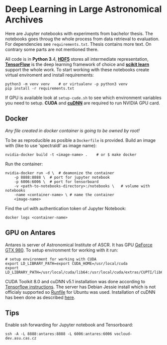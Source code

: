 # Deep Learning in Large Astronomical Archives

Here are Jupyter notebooks with experiments from bachelor thesis.
The notebooks goes throug the whole process from data retrieval to evaluation.
For dependencies see `requirements.txt`.
Thesis contains more text.
On contrary some parts are not mentioned there.

All code is in **Python 3**.4,
[**HDF5**](https://support.hdfgroup.org/HDF5/) stores
all intermediate representation,
[**TensorFlow**](https://www.tensorflow.org/) is the deep learning framework
of choice
and [**scikit learn**](http://scikit-learn.org/) support the whole work.
To start working with these notebooks create virtual enviroment
and install requirements:

    python3 -m venv venv    # or virtualenv -p python3 venv
    pip install -r requirements.txt

If GPU is available look at `setup-cude.sh` to see which environment variables
you need to setup. **CUDA** and [**cuDNN**](https://developer.nvidia.com/cudnn)
are required to run NVIDIA GPU card.

## Docker

*Any file created in docker container is going to be owned by root!*

To be as reproducible as posible a `Dockerfile` is provided.
Build an image with (like to use 'spectraldl' as image name):

    nvidia-docker build -t <image-name> .    # or $ make docker

Run the container:

    nvidia-docker run -d \  # deamonize the container
        -p 8888:8888 \  # port for jupyter notebook
        -p 6006:6006 \  # port for tensorboard
        -v <path-to-notebooks-directory>:/notebooks \   # volume with notebooks
        -name <container-name> \ # name the container
        <image-name>

Find the url with authentication token of Jupyter Notebook:

    docker logs <container-name>

## GPU on Antares

Antares is server of Astronomical Institute of ASCR.
It has GPU
[GeForce GTX 980](http://www.geforce.com/hardware/desktop-gpus/geforce-gtx-980).
To setup environment for working with it run:

    # setup environment for working with CUDA
    export LD_LIBRARY_PATH=export CUDA_HOME=/usr/local/cuda
    export LD_LIBRARY_PATH=/usr/local/cuda/lib64:/usr/local/cuda/extras/CUPTI/lib64

CUDA Toolkit 8.0 and cuDNN v5.1 installation was done according to
[Tensorflow instructions](https://www.tensorflow.org/install/install_linux#nvidia_requirements_to_run_tensorflow_with_gpu_support).
The server has Debian Jessie install which is not officialy supported so
[Runfile](http://docs.nvidia.com/cuda/cuda-installation-guide-linux/#runfile)
for Ubuntu was used.
Installation of cuDNN has been done as described
[here](https://www.tensorflow.org/versions/r0.10/get_started/os_setup).

## Tips

Enable ssh forwarding for Jupyter notebook and Tensorboard:

    ssh -A -L 8888:antares:8888 -L 6006:antares:6006 vocloud-dev.asu.cas.cz
